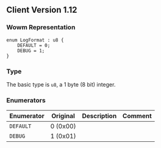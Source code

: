 ## Client Version 1.12

### Wowm Representation
```rust,ignore
enum LogFormat : u8 {
    DEFAULT = 0;    
    DEBUG = 1;    
}
```
### Type
The basic type is `u8`, a 1 byte (8 bit) integer.
### Enumerators
| Enumerator | Original  | Description | Comment |
| --------- | -------- | ----------- | ------- |
| `DEFAULT` | 0 (0x00) |  |  |
| `DEBUG` | 1 (0x01) |  |  |
